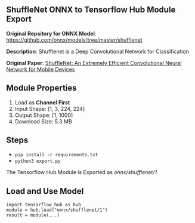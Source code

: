 ShuffleNet ONNX to Tensorflow Hub Module Export
-------------------------------------------------
**Original Repsitory for ONNX Model**: https://github.com/onnx/models/tree/master/shufflenet

**Description**: Shufflenet is a Deep Convolutional Network for Classification

**Original Paper**: [ShuffleNet: An Extremely Efficient Convolutional Neural Network for Mobile Devices](https://arxiv.org/abs/1707.01083)

## Module Properties
1. Load as **Channel First**
2. Input Shape: [1, 3, 224, 224]
2. Output Shape: [1, 1000]
3. Download Size: 5.3 MB

## Steps
- `pip install -r requirements.txt`
- `python3 export.py`

 The Tensorflow Hub Module is Exported as *onnx/shufflenet/1*

## Load and Use Model

 ```python3
 import tensorflow_hub as hub
 module = hub.load("onnx/shufflenet/1")
 result = module(...)
 ```
